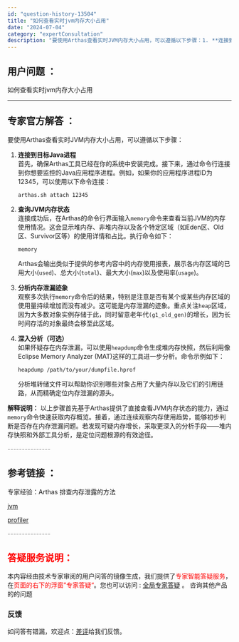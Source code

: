 ```yaml
---
id: "question-history-13504"
title: "如何查看实时jvm内存大小占用"
date: "2024-07-04"
category: "expertConsultation"
description: "要使用Arthas查看实时JVM内存大小占用，可以遵循以下步骤：1. **连接到目标Java进程**     首先，确保Arthas工具已经在你的系统中安装完成。接下来，通过命令行连接到你想要监控的Java应用程序进程。例如，如果你的应用程序进程ID为12345，可以使用以下命令连接：   ``` "
---
```


## 用户问题 ：

如何查看实时jvm内存大小占用

---

## 专家官方解答 ：

要使用Arthas查看实时JVM内存大小占用，可以遵循以下步骤：

1. **连接到目标Java进程**  
   首先，确保Arthas工具已经在你的系统中安装完成。接下来，通过命令行连接到你想要监控的Java应用程序进程。例如，如果你的应用程序进程ID为12345，可以使用以下命令连接：

   ```
   arthas.sh attach 12345
   ```

2. **查询JVM内存状态**  
   连接成功后，在Arthas的命令行界面输入`memory`命令来查看当前JVM的内存使用情况。这会显示堆内存、非堆内存以及各个特定区域（如Eden区、Old区、Survivor区等）的使用详情和占比。执行命令如下：

   ```
   memory
   ```

   Arthas会输出类似于提供的参考内容中的内存使用报表，展示各内存区域的已用大小(`used`)、总大小(`total`)、最大大小(`max`)以及使用率(`usage`)。

3. **分析内存泄漏迹象**  
   观察多次执行`memory`命令后的结果，特别是注意是否有某个或某些内存区域的使用量持续增加而没有减少。这可能是内存泄漏的迹象。重点关注`heap`区域，因为大多数对象实例存储于此，同时留意老年代`(g1_old_gen)`的增长，因为长时间存活的对象最终会移至此区域。

4. **深入分析（可选）**  
   如果怀疑存在内存泄漏，可以使用`heapdump`命令生成堆内存快照，然后利用像Eclipse Memory Analyzer (MAT)这样的工具进一步分析。命令示例如下：
   ```
   heapdump /path/to/your/dumpfile.hprof
   ```
   分析堆转储文件可以帮助你识别哪些对象占用了大量内存以及它们的引用链路，从而精确定位内存泄漏的源头。

**解释说明：**
以上步骤首先基于Arthas提供了直接查看JVM内存状态的能力，通过`memory`命令快速获取内存概览。接着，通过连续观察内存使用趋势，能够初步判断是否存在内存泄漏问题。若发现可疑内存增长，采取更深入的分析手段——堆内存快照和外部工具分析，是定位问题根源的有效途径。

<font color="#949494">---------------</font>

## 参考链接 ：

专家经验：Arthas 排查内存泄露的方法

[jvm](../jvm.md)

[profiler](../profiler.md)

<font color="#949494">---------------</font>

## <font color="#FF0000">答疑服务说明：</font>

本内容经由技术专家审阅的用户问答的镜像生成，我们提供了<font color="#FF0000">专家智能答疑服务</font>，在<font color="#FF0000">页面的右下的浮窗”专家答疑“</font>。您也可以访问 : [全局专家答疑](https://answer.opensource.alibaba.com/docs/intro) 。 咨询其他产品的的问题

### 反馈

如问答有错漏，欢迎点：[差评](https://ai.nacos.io/user/feedbackByEnhancerGradePOJOID?enhancerGradePOJOId=16068)给我们反馈。
